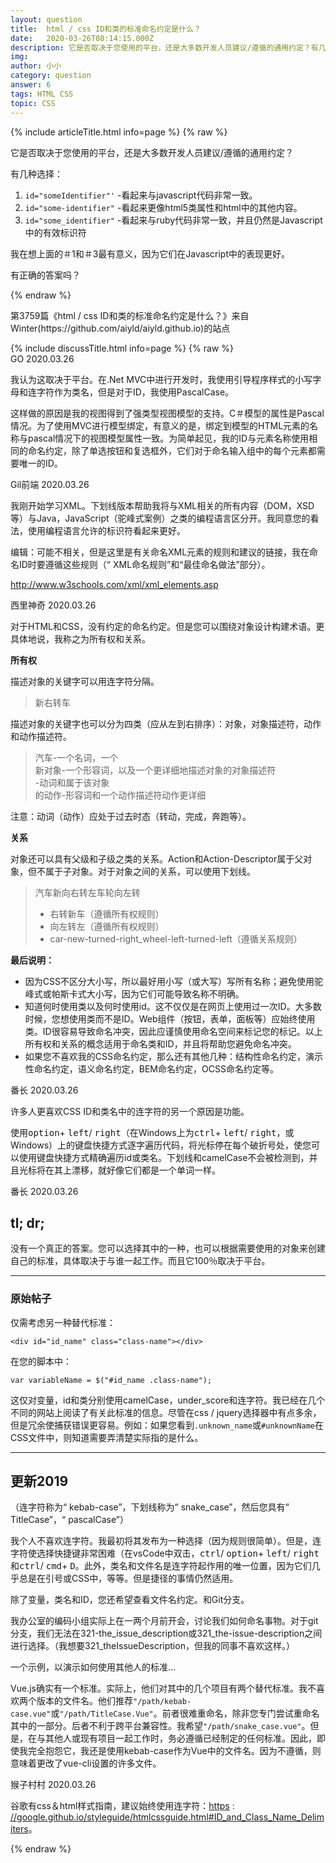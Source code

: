 ```yaml
---
layout: question
title:  html / css ID和类的标准命名约定是什么？
date:   2020-03-26T08:14:15.000Z
description: 它是否取决于您使用的平台，还是大多数开发人员建议/遵循的通用约定？有几种选择：id="someIdentifier"' -看起来与javascr...
img: 
author: 小小
category: question
answer: 6
tags: HTML CSS
topic: CSS
---
```

<div class="article-root">
  <div class="article">
    {% include articleTitle.html info=page %}
    {% raw %}
    <div class="article-content"><p><font style="vertical-align: inherit;"><font style="vertical-align: inherit;">它是否取决于您使用的平台，还是大多数开发人员建议/遵循的通用约定？</font></font></p>

<p><font style="vertical-align: inherit;"><font style="vertical-align: inherit;">有几种选择：</font></font></p>

<ol>
<li><code>id="someIdentifier"'</code><font style="vertical-align: inherit;"><font style="vertical-align: inherit;"> -看起来与javascript代码非常一致。 </font></font></li>
<li><code>id="some-identifier"</code><font style="vertical-align: inherit;"><font style="vertical-align: inherit;"> -看起来更像html5类属性和html中的其他内容。</font></font></li>
<li><code>id="some_identifier"</code><font style="vertical-align: inherit;"><font style="vertical-align: inherit;"> -看起来与ruby代码非常一致，并且仍然是Javascript中的有效标识符</font></font></li>
</ol>

<p><font style="vertical-align: inherit;"><font style="vertical-align: inherit;">我在想上面的＃1和＃3最有意义，因为它们在Javascript中的表现更好。</font></font></p>

<p><font style="vertical-align: inherit;"><font style="vertical-align: inherit;">有正确的答案吗？</font></font></p></div>
    {% endraw %}
  </div>
  <p class="winter_mark">第3759篇《html / css ID和类的标准命名约定是什么？》来自Winter(https://github.com/aiyld/aiyld.github.io)的站点</p>
  <div class="discuss-wrapper">
    {% include discussTitle.html info=page %}
    {% raw %}
    <div class="discuss-item">
        <div class="discuss-parent">
          <div class="discuss-meta">
            <span class="discuss-user">GO</span>
            <span class="discuss-time">2020.03.26</span>
          </div>
          <div class="discuss-comment"><p><font style="vertical-align: inherit;"><font style="vertical-align: inherit;">我认为这取决于平台。</font><font style="vertical-align: inherit;">在.Net MVC中进行开发时，我使用引导程序样式的小写字母和连字符作为类名，但是对于ID，我使用PascalCase。</font></font></p>

<p><font style="vertical-align: inherit;"><font style="vertical-align: inherit;">这样做的原因是我的视图得到了强类型视图模型的支持。</font><font style="vertical-align: inherit;">C＃模型的属性是Pascal情况。</font><font style="vertical-align: inherit;">为了使用MVC进行模型绑定，有意义的是，绑定到模型的HTML元素的名称与pascal情况下的视图模型属性一致。</font><font style="vertical-align: inherit;">为简单起见，我的ID与元素名称使用相同的命名约定，除了单选按钮和复选框外，它们对于命名输入组中的每个元素都需要唯一的ID。</font></font></p></div>
        </div></div><div class="discuss-item">
        <div class="discuss-parent">
          <div class="discuss-meta">
            <span class="discuss-user">Gil前端</span>
            <span class="discuss-time">2020.03.26</span>
          </div>
          <div class="discuss-comment"><p><font style="vertical-align: inherit;"><font style="vertical-align: inherit;">我刚开始学习XML。</font><font style="vertical-align: inherit;">下划线版本帮助我将与XML相关的所有内容（DOM，XSD等）与Java，JavaScript（驼峰式案例）之类的编程语言区分开。</font><font style="vertical-align: inherit;">我同意您的看法，使用编程语言允许的标识符看起来更好。</font></font></p>

<p><font style="vertical-align: inherit;"><font style="vertical-align: inherit;">编辑：可能不相关，但是这里是有关命名XML元素的规则和建议的链接，我在命名ID时要遵循这些规则（“ XML命名规则”和“最佳命名做法”部分）。</font></font></p>

<p><a href="http://www.w3schools.com/xml/xml_elements.asp" rel="nofollow"><font style="vertical-align: inherit;"><font style="vertical-align: inherit;">http://www.w3schools.com/xml/xml_elements.asp</font></font></a></p></div>
        </div></div><div class="discuss-item">
        <div class="discuss-parent">
          <div class="discuss-meta">
            <span class="discuss-user">西里神奇</span>
            <span class="discuss-time">2020.03.26</span>
          </div>
          <div class="discuss-comment"><p><font style="vertical-align: inherit;"><font style="vertical-align: inherit;">对于HTML和CSS，没有约定的命名约定。</font><font style="vertical-align: inherit;">但是您可以围绕对象设计构建术语。</font><font style="vertical-align: inherit;">更具体地说，我称之为所有权和关系。</font></font></p>

<p><strong><font style="vertical-align: inherit;"><font style="vertical-align: inherit;">所有权</font></font></strong> </p>

<p><font style="vertical-align: inherit;"><font style="vertical-align: inherit;">描述对象的关键字可以用连字符分隔。</font></font></p>

<blockquote>
  <p><font style="vertical-align: inherit;"><font style="vertical-align: inherit;">新右转车</font></font></p>
</blockquote>

<p><font style="vertical-align: inherit;"><font style="vertical-align: inherit;">描述对象的关键字也可以分为四类（应从左到右排序）：对象，对象描述符，动作和动作描述符。</font></font></p>

<blockquote>
  <p><font style="vertical-align: inherit;"><font style="vertical-align: inherit;">汽车-一个名词，一个</font></font><br><font style="vertical-align: inherit;"><font style="vertical-align: inherit;">
  新</font><font style="vertical-align: inherit;">对象</font><font style="vertical-align: inherit;">-一个形容词，以及一个更详细地描述对象的对象描述符</font></font><br><font style="vertical-align: inherit;"><font style="vertical-align: inherit;">
  -动词和属于该对象</font></font><br><font style="vertical-align: inherit;"><font style="vertical-align: inherit;">
  的动作-​​形容词和一个动作描述符动作更详细  </font></font></p>
</blockquote>

<p><font style="vertical-align: inherit;"><font style="vertical-align: inherit;">注意：动词（动作）应处于过去时态（转动，完成，奔跑等）。</font></font></p>

<p><strong><font style="vertical-align: inherit;"><font style="vertical-align: inherit;">关系</font></font></strong> </p>

<p><font style="vertical-align: inherit;"><font style="vertical-align: inherit;">对象还可以具有父级和子级之类的关系。</font><font style="vertical-align: inherit;">Action和Action-Descriptor属于父对象，但不属于子对象。</font><font style="vertical-align: inherit;">对于对象之间的关系，可以使用下划线。</font></font></p>

<blockquote>
  <p><font style="vertical-align: inherit;"><font style="vertical-align: inherit;">汽车新向右转左车轮向左转</font></font></p>
  
  <ul>
  <li><font style="vertical-align: inherit;"><font style="vertical-align: inherit;">右转新车（遵循所有权规则）</font></font></li>
  <li><font style="vertical-align: inherit;"><font style="vertical-align: inherit;">向左转左（遵循所有权规则）</font></font></li>
  <li><font style="vertical-align: inherit;"><font style="vertical-align: inherit;">car-new-turned-right_wheel-left-turned-left（遵循关系规则）</font></font></li>
  </ul>
</blockquote>

<p><strong><font style="vertical-align: inherit;"><font style="vertical-align: inherit;">最后说明：</font></font></strong></p>

<ul>
<li><font style="vertical-align: inherit;"><font style="vertical-align: inherit;">因为CSS不区分大小写，所以最好用小写（或大写）写所有名称；</font><font style="vertical-align: inherit;">避免使用驼峰式或帕斯卡式大小写，因为它们可能导致名称不明确。</font></font></li>
<li><font style="vertical-align: inherit;"><font style="vertical-align: inherit;">知道何时使用类以及何时使用id。</font><font style="vertical-align: inherit;">这不仅仅是在网页上使用过一次ID。</font><font style="vertical-align: inherit;">大多数时候，您想使用类而不是ID。</font><font style="vertical-align: inherit;">Web组件（按钮，表单，面板等）应始终使用类。</font><font style="vertical-align: inherit;">ID很容易导致命名冲突，因此应谨慎使用命名空间来标记您的标记。</font><font style="vertical-align: inherit;">以上所有权和关系的概念适用于命名类和ID，并且将帮助您避免命名冲突。</font></font></li>
<li><font style="vertical-align: inherit;"><font style="vertical-align: inherit;">如果您不喜欢我的CSS命名约定，那么还有其他几种：结构性命名约定，演示性命名约定，语义命名约定，BEM命名约定，OCSS命名约定等。</font></font></li>
</ul></div>
        </div></div><div class="discuss-item">
        <div class="discuss-parent">
          <div class="discuss-meta">
            <span class="discuss-user">番长</span>
            <span class="discuss-time">2020.03.26</span>
          </div>
          <div class="discuss-comment"><p><font style="vertical-align: inherit;"><font style="vertical-align: inherit;">许多人更喜欢CSS ID和类名中的连字符的另一个原因是功能。 </font></font></p>

<p><font style="vertical-align: inherit;"><font style="vertical-align: inherit;">使用</font></font><kbd>option</kbd><font style="vertical-align: inherit;"><font style="vertical-align: inherit;">+ </font></font><kbd>left</kbd><font style="vertical-align: inherit;"><font style="vertical-align: inherit;">/ </font></font><kbd>right</kbd><font style="vertical-align: inherit;"><font style="vertical-align: inherit;">（</font><font style="vertical-align: inherit;">在Windows上为</font></font><kbd>ctrl</kbd><font style="vertical-align: inherit;"><font style="vertical-align: inherit;">+ </font></font><kbd>left</kbd><font style="vertical-align: inherit;"><font style="vertical-align: inherit;">/ </font></font><kbd>right</kbd><font style="vertical-align: inherit;"><font style="vertical-align: inherit;">，</font><font style="vertical-align: inherit;">或</font><font style="vertical-align: inherit;">Windows）上的</font><font style="vertical-align: inherit;">键盘快捷方式</font><font style="vertical-align: inherit;">逐字遍历代码，将光标停在每个破折号处，使您可以使用键盘快捷方式精确遍历id或类名。</font><font style="vertical-align: inherit;">下划线和camelCase不会被检测到，并且光标将在其上漂移，就好像它们都是一个单词一样。</font></font></p></div>
        </div></div><div class="discuss-item">
        <div class="discuss-parent">
          <div class="discuss-meta">
            <span class="discuss-user">番长</span>
            <span class="discuss-time">2020.03.26</span>
          </div>
          <div class="discuss-comment"><h2><font style="vertical-align: inherit;"><font style="vertical-align: inherit;">tl; dr;</font></font></h2>

<p><font style="vertical-align: inherit;"><font style="vertical-align: inherit;">没有一个真正的答案。</font><font style="vertical-align: inherit;">您可以选择其中的一种，也可以根据需要使用的对象来创建自己的标准，具体取决于与谁一起工作。</font><font style="vertical-align: inherit;">而且它100％取决于平台。</font></font></p>

<hr>

<h3><font style="vertical-align: inherit;"><font style="vertical-align: inherit;">原始帖子</font></font></h3>

<p><font style="vertical-align: inherit;"><font style="vertical-align: inherit;">仅需考虑另一种替代标准：</font></font></p>

<pre><code>&lt;div id="id_name" class="class-name"&gt;&lt;/div&gt;
</code></pre>

<p><font style="vertical-align: inherit;"><font style="vertical-align: inherit;">在您的脚本中：</font></font></p>

<pre><code>var variableName = $("#id_name .class-name");
</code></pre>

<p><font style="vertical-align: inherit;"><font style="vertical-align: inherit;">这仅对变量，id和类分别使用camelCase，under_score和连字符。</font><font style="vertical-align: inherit;">我已经在几个不同的网站上阅读了有关此标准的信息。</font><font style="vertical-align: inherit;">尽管在css / jquery选择器中有点多余，但是冗余使捕获错误更容易。</font><font style="vertical-align: inherit;">例如：如果您看到</font></font><code>.unknown_name</code><font style="vertical-align: inherit;"><font style="vertical-align: inherit;">或</font></font><code>#unknownName</code><font style="vertical-align: inherit;"><font style="vertical-align: inherit;">在CSS文件中，则知道需要弄清楚实际指的是什么。</font></font></p>

<hr>

<h2><font style="vertical-align: inherit;"><font style="vertical-align: inherit;">更新2019</font></font></h2>

<p><font style="vertical-align: inherit;"><font style="vertical-align: inherit;">（连字符称为“ kebab-case”，下划线称为“ snake_case”，然后您具有“ TitleCase”，“ pascalCase”）</font></font></p>

<p><font style="vertical-align: inherit;"><font style="vertical-align: inherit;">我个人不喜欢连字符。</font><font style="vertical-align: inherit;">我最初将其发布为一种选择（因为规则很简单）。</font><font style="vertical-align: inherit;">但是，连字符使选择快捷键非常困难（</font><font style="vertical-align: inherit;">在vsCode中</font><font style="vertical-align: inherit;">双击，</font></font><kbd>ctrl</kbd><font style="vertical-align: inherit;"><font style="vertical-align: inherit;">/ </font></font><kbd>option</kbd><font style="vertical-align: inherit;"><font style="vertical-align: inherit;">+ </font></font><kbd>left</kbd><font style="vertical-align: inherit;"><font style="vertical-align: inherit;">/ </font></font><kbd>right</kbd><font style="vertical-align: inherit;"><font style="vertical-align: inherit;">和</font></font><kbd>ctrl</kbd><font style="vertical-align: inherit;"><font style="vertical-align: inherit;">/ </font></font><kbd>cmd</kbd><font style="vertical-align: inherit;"><font style="vertical-align: inherit;">+ </font></font><kbd>D</kbd><font style="vertical-align: inherit;"><font style="vertical-align: inherit;">。此外，类名和文件名是连字符起作用的唯一位置，因为它们几乎总是在引号或CSS中，等等。但是捷径的事情仍然适用。</font></font></p>

<p><font style="vertical-align: inherit;"><font style="vertical-align: inherit;">除了变量，类名和ID，您还希望查看文件名约定。</font><font style="vertical-align: inherit;">和Git分支。</font></font></p>

<p><font style="vertical-align: inherit;"><font style="vertical-align: inherit;">我办公室的编码小组实际上在一两个月前开会，讨论我们如何命名事物。</font><font style="vertical-align: inherit;">对于git分支，我们无法在321-the_issue_description或321_the-issue-description之间进行选择。</font><font style="vertical-align: inherit;">（我想要321_theIssueDescription，但我的同事不喜欢这样。）</font></font></p>

<p><font style="vertical-align: inherit;"><font style="vertical-align: inherit;">一个示例，以演示如何使用其他人的标准...</font></font></p>

<p><font style="vertical-align: inherit;"><font style="vertical-align: inherit;">Vue.js确实有一个标准。</font><font style="vertical-align: inherit;">实际上，他们对其中的几个项目有两个替代标准。</font><font style="vertical-align: inherit;">我不喜欢两个版本的文件名。</font><font style="vertical-align: inherit;">他们推荐</font></font><code>"/path/kebab-case.vue"</code><font style="vertical-align: inherit;"><font style="vertical-align: inherit;">或</font></font><code>"/path/TitleCase.Vue"</code><font style="vertical-align: inherit;"><font style="vertical-align: inherit;">。</font><font style="vertical-align: inherit;">前者很难重命名，除非您专门尝试重命名其中的一部分。</font><font style="vertical-align: inherit;">后者不利于跨平台兼容性。</font><font style="vertical-align: inherit;">我希望</font></font><code>"/path/snake_case.vue"</code><font style="vertical-align: inherit;"><font style="vertical-align: inherit;">。</font><font style="vertical-align: inherit;">但是，在与其他人或现有项目一起工作时，务必遵循已经制定的任何标准。</font><font style="vertical-align: inherit;">因此，即使我完全抱怨它，我还是使用kebab-case作为Vue中的文件名。</font><font style="vertical-align: inherit;">因为不遵循，则意味着更改了vue-cli设置的许多文件。</font></font></p></div>
        </div></div><div class="discuss-item">
        <div class="discuss-parent">
          <div class="discuss-meta">
            <span class="discuss-user">猴子村村</span>
            <span class="discuss-time">2020.03.26</span>
          </div>
          <div class="discuss-comment"><p><font style="vertical-align: inherit;"><font style="vertical-align: inherit;">谷歌有css＆html样式指南，建议始终使用连字符：</font></font><a href="https://google.github.io/styleguide/htmlcssguide.html#ID_and_Class_Name_Delimiters" rel="noreferrer"><font style="vertical-align: inherit;"><font style="vertical-align: inherit;">https</font></font></a><font style="vertical-align: inherit;"><font style="vertical-align: inherit;"> : </font><a href="https://google.github.io/styleguide/htmlcssguide.html#ID_and_Class_Name_Delimiters" rel="noreferrer"><font style="vertical-align: inherit;">//google.github.io/styleguide/htmlcssguide.html#ID_and_Class_Name_Delimiters</font></a><font style="vertical-align: inherit;">。</font></font></p></div>
        </div></div>
    {% endraw %}
  </div>
<div>
